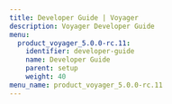 ```yaml
---
title: Developer Guide | Voyager
description: Voyager Developer Guide
menu:
  product_voyager_5.0.0-rc.11:
    identifier: developer-guide
    name: Developer Guide
    parent: setup
    weight: 40
menu_name: product_voyager_5.0.0-rc.11
---
```


